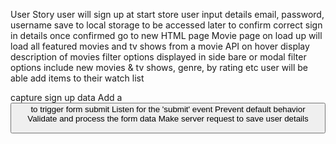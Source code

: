 User Story
user will sign up at start
store user input details email, password, username
save to local storage to be accessed later to confirm correct sign in details
once confirmed go to new HTML page
Movie page on load up will load all featured movies and tv shows from a movie API
on hover display description of movies 
filter options displayed in side bare or modal
filter options include new movies & tv shows, genre, by rating etc
user will be able add items to their watch list

capture sign up data
Add a <button type="submit"> to trigger form submit
Listen for the 'submit' event
Prevent default behavior
Validate and process the form data
Make server request to save user details